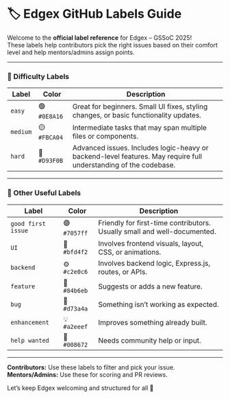 # 🏷️ Edgex GitHub Labels Guide

Welcome to the **official label reference** for Edgex – GSSoC 2025!  
These labels help contributors pick the right issues based on their comfort level and help mentors/admins assign points.

---

### 🔰 Difficulty Labels

| Label | Color | Description |
|-------|--------|-------------|
| `easy` | 🟢 `#0E8A16` | Great for beginners. Small UI fixes, styling changes, or basic functionality updates. |
| `medium` | 🟡 `#FBCA04` | Intermediate tasks that may span multiple files or components. |
| `hard` | 🔴 `#D93F0B` | Advanced issues. Includes logic-heavy or backend-level features. May require full understanding of the codebase. |

---

### 📌 Other Useful Labels

| Label | Color | Description |
|-------|--------|-------------|
| `good first issue` | 🟣 `#7057ff` | Friendly for first-time contributors. Usually small and well-documented. |
| `UI` | 🎨 `#bfd4f2` | Involves frontend visuals, layout, CSS, or animations. |
| `backend` | ⚙️ `#c2e0c6` | Involves backend logic, Express.js, routes, or APIs. |
| `feature` | 🌟 `#84b6eb` | Suggests or adds a new feature. |
| `bug` | 🐛 `#d73a4a` | Something isn’t working as expected. |
| `enhancement` | 💡 `#a2eeef` | Improves something already built. |
| `help wanted` | 🙋 `#008672` | Needs community help or input. |

---

**Contributors:** Use these labels to filter and pick your issue.  
**Mentors/Admins:** Use these for scoring and PR reviews.

Let’s keep Edgex welcoming and structured for all 🚀
